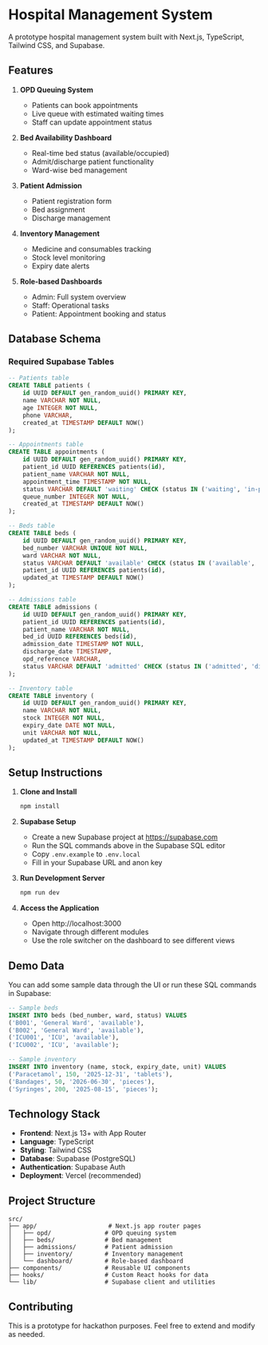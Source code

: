 # Hospital Management System

A prototype hospital management system built with Next.js, TypeScript, Tailwind CSS, and Supabase.

## Features

1. **OPD Queuing System**
   - Patients can book appointments
   - Live queue with estimated waiting times
   - Staff can update appointment status

2. **Bed Availability Dashboard**
   - Real-time bed status (available/occupied)
   - Admit/discharge patient functionality
   - Ward-wise bed management

3. **Patient Admission**
   - Patient registration form
   - Bed assignment
   - Discharge management

4. **Inventory Management**
   - Medicine and consumables tracking
   - Stock level monitoring
   - Expiry date alerts

5. **Role-based Dashboards**
   - Admin: Full system overview
   - Staff: Operational tasks
   - Patient: Appointment booking and status

## Database Schema

### Required Supabase Tables

```sql
-- Patients table
CREATE TABLE patients (
    id UUID DEFAULT gen_random_uuid() PRIMARY KEY,
    name VARCHAR NOT NULL,
    age INTEGER NOT NULL,
    phone VARCHAR,
    created_at TIMESTAMP DEFAULT NOW()
);

-- Appointments table
CREATE TABLE appointments (
    id UUID DEFAULT gen_random_uuid() PRIMARY KEY,
    patient_id UUID REFERENCES patients(id),
    patient_name VARCHAR NOT NULL,
    appointment_time TIMESTAMP NOT NULL,
    status VARCHAR DEFAULT 'waiting' CHECK (status IN ('waiting', 'in-progress', 'completed')),
    queue_number INTEGER NOT NULL,
    created_at TIMESTAMP DEFAULT NOW()
);

-- Beds table
CREATE TABLE beds (
    id UUID DEFAULT gen_random_uuid() PRIMARY KEY,
    bed_number VARCHAR UNIQUE NOT NULL,
    ward VARCHAR NOT NULL,
    status VARCHAR DEFAULT 'available' CHECK (status IN ('available', 'occupied')),
    patient_id UUID REFERENCES patients(id),
    updated_at TIMESTAMP DEFAULT NOW()
);

-- Admissions table
CREATE TABLE admissions (
    id UUID DEFAULT gen_random_uuid() PRIMARY KEY,
    patient_id UUID REFERENCES patients(id),
    patient_name VARCHAR NOT NULL,
    bed_id UUID REFERENCES beds(id),
    admission_date TIMESTAMP NOT NULL,
    discharge_date TIMESTAMP,
    opd_reference VARCHAR,
    status VARCHAR DEFAULT 'admitted' CHECK (status IN ('admitted', 'discharged'))
);

-- Inventory table
CREATE TABLE inventory (
    id UUID DEFAULT gen_random_uuid() PRIMARY KEY,
    name VARCHAR NOT NULL,
    stock INTEGER NOT NULL,
    expiry_date DATE NOT NULL,
    unit VARCHAR NOT NULL,
    updated_at TIMESTAMP DEFAULT NOW()
);
```

## Setup Instructions

1. **Clone and Install**
   ```bash
   npm install
   ```

2. **Supabase Setup**
   - Create a new Supabase project at https://supabase.com
   - Run the SQL commands above in the Supabase SQL editor
   - Copy `.env.example` to `.env.local`
   - Fill in your Supabase URL and anon key

3. **Run Development Server**
   ```bash
   npm run dev
   ```

4. **Access the Application**
   - Open http://localhost:3000
   - Navigate through different modules
   - Use the role switcher on the dashboard to see different views

## Demo Data

You can add some sample data through the UI or run these SQL commands in Supabase:

```sql
-- Sample beds
INSERT INTO beds (bed_number, ward, status) VALUES
('B001', 'General Ward', 'available'),
('B002', 'General Ward', 'available'),
('ICU001', 'ICU', 'available'),
('ICU002', 'ICU', 'available');

-- Sample inventory
INSERT INTO inventory (name, stock, expiry_date, unit) VALUES
('Paracetamol', 150, '2025-12-31', 'tablets'),
('Bandages', 50, '2026-06-30', 'pieces'),
('Syringes', 200, '2025-08-15', 'pieces');
```

## Technology Stack

- **Frontend**: Next.js 13+ with App Router
- **Language**: TypeScript
- **Styling**: Tailwind CSS
- **Database**: Supabase (PostgreSQL)
- **Authentication**: Supabase Auth
- **Deployment**: Vercel (recommended)

## Project Structure

```
src/
├── app/                    # Next.js app router pages
│   ├── opd/               # OPD queuing system
│   ├── beds/              # Bed management
│   ├── admissions/        # Patient admission
│   ├── inventory/         # Inventory management
│   └── dashboard/         # Role-based dashboard
├── components/            # Reusable UI components
├── hooks/                 # Custom React hooks for data
└── lib/                   # Supabase client and utilities
```

## Contributing

This is a prototype for hackathon purposes. Feel free to extend and modify as needed.
